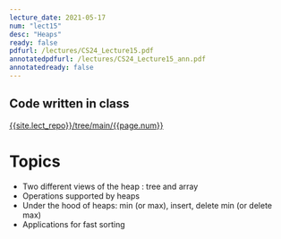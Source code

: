 ```yaml
---
lecture_date: 2021-05-17
num: "lect15"
desc: "Heaps"
ready: false
pdfurl: /lectures/CS24_Lecture15.pdf
annotatedpdfurl: /lectures/CS24_Lecture15_ann.pdf
annotatedready: false
---
```



## Code written in class
[{{site.lect_repo}}/tree/main/{{page.num}}]({{site.lect_repo}}/tree/main/{{page.num}})

# Topics
* Two different views of the heap : tree and array 
* Operations supported by heaps
* Under the hood of heaps: min (or max), insert, delete min (or delete max)
* Applications for fast sorting
